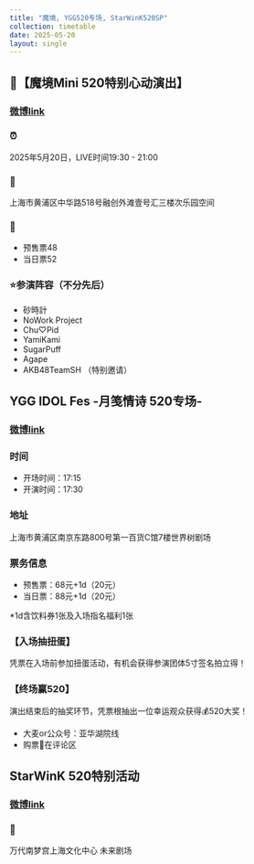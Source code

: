 ```yaml
---
title: "魔境, YGG520专场, StarWinK520SP"
collection: timetable
date: 2025-05-20
layout: single
---
```


## 🔮【魔境Mini 520特别心动演出】

### [微博link](https://weibo.com/7921113564/PrKKFd9hf#comment)

### ⏰

2025年5月20日，LIVE时间19:30 - 21:00
### 📍

上海市黄浦区中华路518号融创外滩壹号汇三楼次乐园空间
### 🎫
- 预售票48
- 当日票52
### ⭐参演阵容（不分先后）
- 砂時計
- NoWork Project
- Chu♡Pid
- YamiKami
- SugarPuff
- Agape
- AKB48TeamSH （特别邀请）

## YGG IDOL Fes -月笺情诗 520专场-

### [微博link](https://weibo.com/7925328421/Ps7lTAVrD?pagetype=homefeed)

### 时间
- 开场时间：17:15
- 开演时间：17:30
### 地址
上海市黄浦区南京东路800号第一百货C馆7楼世界树剧场
### 票务信息
- 预售票：68元+1d（20元）
- 当日票：88元+1d（20元）

*1d含饮料券1张及入场指名福利1张

### 【入场抽扭蛋】
凭票在入场前参加扭蛋活动，有机会获得参演团体5寸签名拍立得！ 
### 【终场赢520】
演出结束后的抽奖环节，凭票根抽出一位幸运观众获得💰520大奖！
- 大麦or公众号：亚华湖院线
- 购票🔗在评论区

## StarWinK 520特别活动

### [微博link](#)

### 📍

万代南梦宫上海文化中心 未来剧场